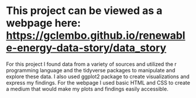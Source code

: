 # This project can be viewed as a webpage here: https://gclembo.github.io/renewable-energy-data-story/data_story

For this project I found data from a variety of sources and utilized the r programming language and the tidyverse packages to manipulate and explore these data. I also used ggplot2 package to create visualizations and express my findings. For the webpage I used basic HTML and CSS to create a medium that would make my plots and findings easily accessible. 
